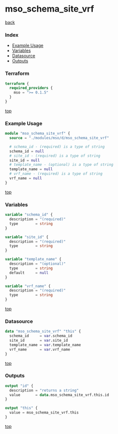 # mso_schema_site_vrf

[back](../mso.md)

### Index

- [Example Usage](#example-usage)
- [Variables](#variables)
- [Datasource](#datasource)
- [Outputs](#outputs)

### Terraform

```terraform
terraform {
  required_providers {
    mso = ">= 0.1.5"
  }
}
```

[top](#index)

### Example Usage

```terraform
module "mso_schema_site_vrf" {
  source = "./modules/mso/d/mso_schema_site_vrf"

  # schema_id - (required) is a type of string
  schema_id = null
  # site_id - (required) is a type of string
  site_id = null
  # template_name - (optional) is a type of string
  template_name = null
  # vrf_name - (required) is a type of string
  vrf_name = null
}
```

[top](#index)

### Variables

```terraform
variable "schema_id" {
  description = "(required)"
  type        = string
}

variable "site_id" {
  description = "(required)"
  type        = string
}

variable "template_name" {
  description = "(optional)"
  type        = string
  default     = null
}

variable "vrf_name" {
  description = "(required)"
  type        = string
}
```

[top](#index)

### Datasource

```terraform
data "mso_schema_site_vrf" "this" {
  schema_id     = var.schema_id
  site_id       = var.site_id
  template_name = var.template_name
  vrf_name      = var.vrf_name
}
```

[top](#index)

### Outputs

```terraform
output "id" {
  description = "returns a string"
  value       = data.mso_schema_site_vrf.this.id
}

output "this" {
  value = mso_schema_site_vrf.this
}
```

[top](#index)
